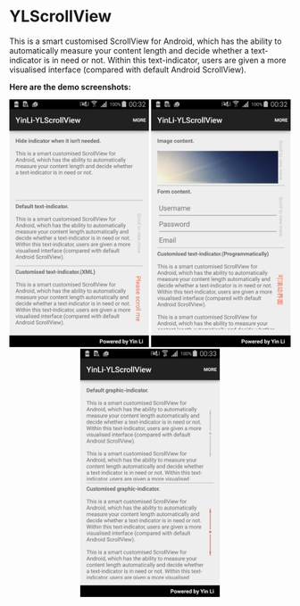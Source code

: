 # YLScrollView
This is a smart customised ScrollView for Android, which has the ability to automatically measure your content length and decide whether a text-indicator is in need or not. Within this text-indicator, users are given a more visualised interface (compared with default Android ScrollView).

<b>Here are the demo screenshots:</b>
<br/>
<p align="center">
<img src="./screenshot/sample_1.png" width="250" />
<img src="./screenshot/sample_2.png" width="250" />
<img src="./screenshot/sample_3.png" width="250" />
</p>

